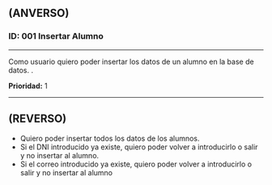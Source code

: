 ## (ANVERSO)
### ID: 001 Insertar Alumno
---

Como usuario quiero poder insertar los datos de un alumno en la base de datos.
.

**Prioridad:** 1

---
## (REVERSO)
* Quiero poder insertar todos los datos de los alumnos.
* Si el DNI introducido ya existe, quiero poder volver a introducirlo o salir y no insertar al alumno.
* Si el correo introducido ya existe, quiero poder volver a introducirlo o salir y no insertar al alumno